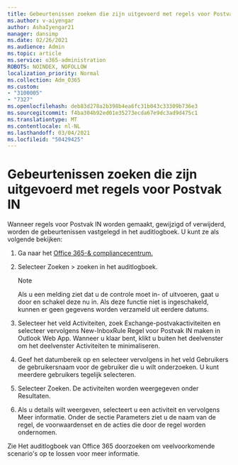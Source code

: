 ```yaml
---
title: Gebeurtenissen zoeken die zijn uitgevoerd met regels voor Postvak IN
ms.author: v-aiyengar
author: AshaIyengar21
manager: dansimp
ms.date: 02/26/2021
ms.audience: Admin
ms.topic: article
ms.service: o365-administration
ROBOTS: NOINDEX, NOFOLLOW
localization_priority: Normal
ms.collection: Adm_O365
ms.custom:
- "3100005"
- "7327"
ms.openlocfilehash: deb83d278a2b398b4ea6fc31b043c33309b736e3
ms.sourcegitcommit: f4ba304b92ed01e35273ecda67e9dc3ad9d475c1
ms.translationtype: MT
ms.contentlocale: nl-NL
ms.lasthandoff: 03/04/2021
ms.locfileid: "50429425"
---
```

# <a name="find-events-performed-on-inbox-rules"></a>Gebeurtenissen zoeken die zijn uitgevoerd met regels voor Postvak IN

Wanneer regels voor Postvak IN worden gemaakt, gewijzigd of verwijderd, worden de gebeurtenissen vastgelegd in het auditlogboek. U kunt ze als volgende bekijken:

1. Ga naar het [Office 365-& compliancecentrum.](https://go.microsoft.com/fwlink/p/?linkid=2077143)
1. Selecteer Zoeken > zoeken in het auditlogboek.

    > [!NOTE]
    > Als u een melding ziet dat u de controle moet in- of uitvoeren, gaat u door en schakel deze nu in. Als deze functie niet is ingeschakeld, kunnen er geen gegevens worden verzameld uit eerdere datums.
1. Selecteer het veld Activiteiten, zoek Exchange-postvakactiviteiten en selecteer vervolgens New-InboxRule Regel voor Postvak IN maken in Outlook Web App. Wanneer u klaar bent, klikt u buiten het deelvenster om het deelvenster Activiteiten te minimaliseren.
1. Geef het datumbereik op en selecteer vervolgens in het veld Gebruikers de gebruikersnaam voor de gebruiker die u wilt onderzoeken. U kunt meerdere gebruikers tegelijk selecteren.
1. Selecteer Zoeken. De activiteiten worden weergegeven onder Resultaten.
1. Als u details wilt weergeven, selecteert u een activiteit en vervolgens Meer informatie. Onder de sectie Parameters ziet u de naam van de regel, de voorwaardenset en de acties die door de regel worden ondernomen.

Zie Het auditlogboek van Office 365 doorzoeken om veelvoorkomende scenario's op te lossen voor meer informatie.